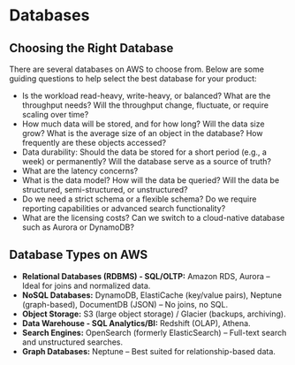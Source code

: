 # Databases

## Choosing the Right Database

There are several databases on AWS to choose from. Below are some guiding questions to help select the best database for your product:

- Is the workload read-heavy, write-heavy, or balanced? What are the throughput needs? Will the throughput change, fluctuate, or require scaling over time?
- How much data will be stored, and for how long? Will the data size grow? What is the average size of an object in the database? How frequently are these objects accessed?
- Data durability: Should the data be stored for a short period (e.g., a week) or permanently? Will the database serve as a source of truth?
- What are the latency concerns?
- What is the data model? How will the data be queried? Will the data be structured, semi-structured, or unstructured?
- Do we need a strict schema or a flexible schema? Do we require reporting capabilities or advanced search functionality?
- What are the licensing costs? Can we switch to a cloud-native database such as Aurora or DynamoDB?

## Database Types on AWS

- **Relational Databases (RDBMS) - SQL/OLTP:** Amazon RDS, Aurora – Ideal for joins and normalized data.
- **NoSQL Databases:** DynamoDB, ElastiCache (key/value pairs), Neptune (graph-based), DocumentDB (JSON) – No joins, no SQL.
- **Object Storage:** S3 (large object storage) / Glacier (backups, archiving).
- **Data Warehouse - SQL Analytics/BI:** Redshift (OLAP), Athena.
- **Search Engines:** OpenSearch (formerly ElasticSearch) – Full-text search and unstructured searches.
- **Graph Databases:** Neptune – Best suited for relationship-based data.
